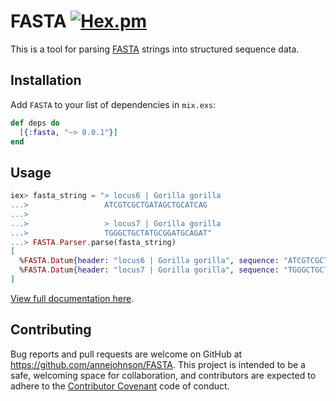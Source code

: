 # FASTA [![Hex.pm](https://img.shields.io/hexpm/v/fasta.svg?style=flat-square)](https://hex.pm/packages/fasta)

This is a tool for parsing [FASTA](https://en.wikipedia.org/wiki/FASTA_format) strings into structured sequence data.

## Installation

Add `FASTA` to your list of dependencies in `mix.exs`:

```elixir
def deps do
  [{:fasta, "~> 0.0.1"}]
end
```

## Usage

```elixir
iex> fasta_string = "> locus6 | Gorilla gorilla
...>                 ATCGTCGCTGATAGCTGCATCAG
...>
...>                 > locus7 | Gorilla gorilla
...>                 TGGGCTGCTATGCGGATGCAGAT"
...> FASTA.Parser.parse(fasta_string)
[
  %FASTA.Datum{header: "locus6 | Gorilla gorilla", sequence: "ATCGTCGCTGATAGCTGCATCAG"},
  %FASTA.Datum{header: "locus7 | Gorilla gorilla", sequence: "TGGGCTGCTATGCGGATGCAGAT"}
]
```

[View full documentation here](https://hexdocs.pm/fasta/api-reference.html).

## Contributing

Bug reports and pull requests are welcome on GitHub at https://github.com/annejohnson/FASTA. This project is intended to be a safe, welcoming space for collaboration, and contributors are expected to adhere to the [Contributor Covenant](http://contributor-covenant.org) code of conduct.
